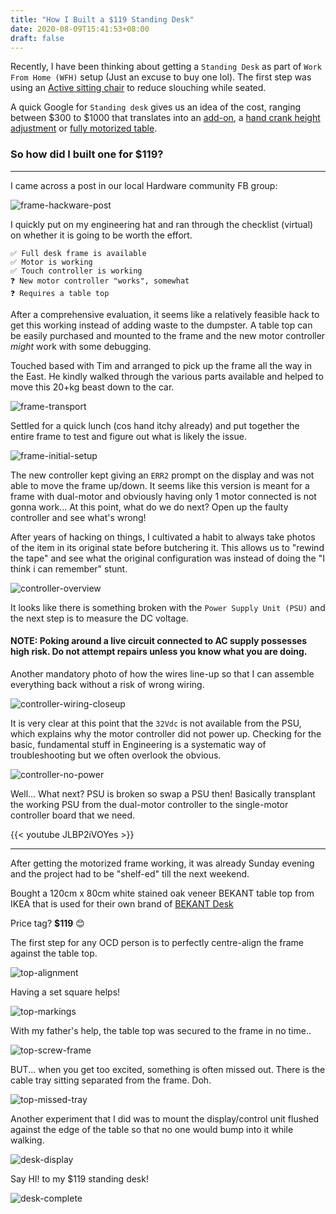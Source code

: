```yaml
---
title: "How I Built a $119 Standing Desk"
date: 2020-08-09T15:41:53+08:00
draft: false
---
```


Recently, I have been thinking about getting a `Standing Desk` as part of `Work From Home (WFH)` setup (Just an excuse to buy one lol). The first step was using an [Active sitting chair](/posts/active-sitting-chair/) to reduce slouching while seated.

A quick Google for `Standing desk` gives us an idea of the cost, ranging between $300 to $1000 that translates into an [add-on](https://www.amazon.sg/Quick-Stand-Desktop-Spring-Height/dp/B07SCY7LDY), a [hand crank height adjustment](https://www.ikea.com/sg/en/p/skarsta-desk-sit-stand-white-s39324819/) or [fully motorized table](https://theomnidesk.com/products/omnidesk-pro-wildwood).

### So how did I built one for $119?

---

I came across a post in our local Hardware community FB group:

![frame-hackware-post](/img/119-standing-desk/frame-hackware-post.png#c)

I quickly put on my engineering hat and ran through the checklist (virtual) on whether it is going to be worth the effort.

```
✅ Full desk frame is available
✅ Motor is working
✅ Touch controller is working
❓ New motor controller "works", somewhat
❓ Requires a table top
```

After a comprehensive evaluation, it seems like a relatively feasible hack to get this working instead of adding waste to the dumpster. A table top can be easily purchased and mounted to the frame and the new motor controller _might_ work with some debugging.

Touched based with Tim and arranged to pick up the frame all the way in the East. He kindly walked through the various parts available and helped to move this 20+kg beast down to the car.

![frame-transport](/img/119-standing-desk/frame-transport.jpeg)

Settled for a quick lunch (cos hand itchy already) and put together the entire frame to test and figure out what is likely the issue.

![frame-initial-setup](/img/119-standing-desk/frame-initial-setup.jpeg)

The new controller kept giving an `ERR2` prompt on the display and was not able to move the frame up/down. It seems like this version is meant for a frame with dual-motor and obviously having only 1 motor connected is not gonna work... At this point, what do we do next? Open up the faulty controller and see what's wrong!

After years of hacking on things, I cultivated a habit to always take photos of the item in its original state before butchering it. This allows us to "rewind the tape" and see what the original configuration was instead of doing the "I think i can remember" stunt.

![controller-overview](/img/119-standing-desk/controller-overview.jpeg)

It looks like there is something broken with the `Power Supply Unit (PSU)` and the next step is to measure the DC voltage. 

#### NOTE: Poking around a live circuit connected to AC supply possesses high risk. Do not attempt repairs unless you know what you are doing.

Another mandatory photo of how the wires line-up so that I can assemble everything back without a risk of wrong wiring.

![controller-wiring-closeup](/img/119-standing-desk/controller-wiring-closeup.jpeg)

It is very clear at this point that the `32Vdc` is not available from the PSU, which explains why the motor controller did not power up. Checking for the basic, fundamental stuff in Engineering is a systematic way of troubleshooting but we often overlook the obvious.

![controller-no-power](/img/119-standing-desk/controller-no-power.jpeg)

Well... What next? PSU is broken so swap a PSU then! Basically transplant the working PSU from the dual-motor controller to the single-motor controller board that we need.

{{< youtube JLBP2iVOYes >}}


---
After getting the motorized frame working, it was already Sunday evening and the project had to be "shelf-ed" till the next weekend.

Bought a 120cm x 80cm white stained oak veneer BEKANT table top from IKEA that is used for their own brand of [BEKANT Desk](https://www.ikea.com/sg/en/p/bekant-desk-sit-stand-white-stained-oak-veneer-white-s29325777/)

Price tag? **$119** 😊

The first step for any OCD person is to perfectly centre-align the frame against the table top.

![top-alignment](/img/119-standing-desk/top-alignment.jpeg)

Having a set square helps!

![top-markings](/img/119-standing-desk/top-markings.jpeg)

With my father's help, the table top was secured to the frame in no time..

![top-screw-frame](/img/119-standing-desk/top-screw-frame.jpeg)

BUT... when you get too excited, something is often missed out. There is the cable tray sitting separated from the frame. Doh.

![top-missed-tray](/img/119-standing-desk/top-missed-tray.jpeg)

Another experiment that I did was to mount the display/control unit flushed against the edge of the table so that no one would bump into it while walking.

![desk-display](/img/119-standing-desk/desk-display.jpeg)

Say HI! to my $119 standing desk!

![desk-complete](/img/119-standing-desk/desk-complete.jpeg)